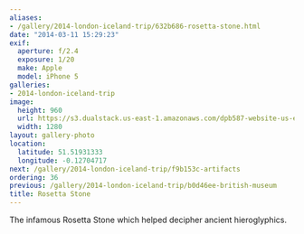 ```yaml
---
aliases:
- /gallery/2014-london-iceland-trip/632b686-rosetta-stone.html
date: "2014-03-11 15:29:23"
exif:
  aperture: f/2.4
  exposure: 1/20
  make: Apple
  model: iPhone 5
galleries:
- 2014-london-iceland-trip
image:
  height: 960
  url: https://s3.dualstack.us-east-1.amazonaws.com/dpb587-website-us-east-1/asset/gallery/2014-london-iceland-trip/632b686-rosetta-stone~1280.jpg
  width: 1280
layout: gallery-photo
location:
  latitude: 51.51931333
  longitude: -0.12704717
next: /gallery/2014-london-iceland-trip/f9b153c-artifacts
ordering: 36
previous: /gallery/2014-london-iceland-trip/b0d46ee-british-museum
title: Rosetta Stone
---
```


The infamous Rosetta Stone which helped decipher ancient hieroglyphics.
